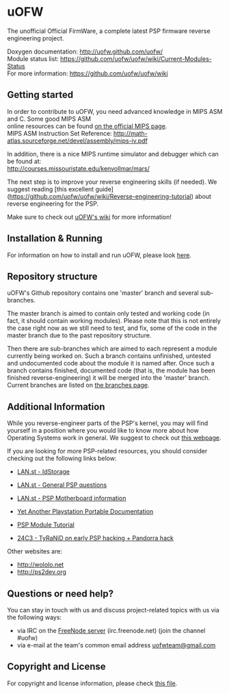 uOFW
====

The unofficial Official FirmWare, a complete latest PSP firmware reverse engineering project.  
 
Doxygen documentation: http://uofw.github.com/uofw/   
Module status list: https://github.com/uofw/uofw/wiki/Current-Modules-Status   
For more information: https://github.com/uofw/uofw/wiki  


## Getting started

In order to contribute to uOFW, you need advanced knowledge in MIPS ASM and C. Some good MIPS ASM  
online resources can be found [on the official MIPS page](http://www.mips.com/products/product-materials/processor/mips-architecture/).  
MIPS ASM Instruction Set Reference: http://math-atlas.sourceforge.net/devel/assembly/mips-iv.pdf  

In addition, there is a nice MIPS runtime simulator and debugger which can be found at:  
http://courses.missouristate.edu/kenvollmar/mars/

The next step is to improve your reverse engineering skills (if needed). We suggest reading [this  excellent guide]
(https://github.com/uofw/uofw/wiki/Reverse-engineering-tutorial) about reverse engineering for the PSP. 

Make sure to check out [uOFW's wiki](https://github.com/uofw/uofw/wiki) for more information!


## Installation & Running

For information on how to install and run uOFW, please look [here](https://github.com/uofw/uofwinst).


## Repository structure

uOFW's Github repository contains one 'master' branch and several sub-branches. 

The master branch is aimed to contain only tested and working code (in fact, it should contain working modules). 
Please note that this is not entirely the case right now as we still need to test, and fix, some of the code in the 
master branch due to the past repository structure.

Then there are sub-branches which are aimed to each represent a module currently being worked on. Such a branch
contains unfinished, untested and undocumented code about the module it is named after. Once such a branch contains
finished, documented code (that is, the module has been finished reverse-engineering) it will be merged into
the 'master' branch.
Current branches are listed on [the branches page](https://github.com/uofw/uofw/branches).

## Additional Information

While you reverse-engineer parts of the PSP's kernel, you may will find yourself in a position
where you would like to know more about how Operating Systems work in general. We suggest to check
out [this webpage](http://wiki.osdev.org/Expanded_Main_Page).

If you are looking for more PSP-related resources, you should consider checking out the following links
below:

* [LAN.st - IdStorage](http://lan.st/archive/index.php/t-151.html)
* [LAN.st - General PSP questions](http://lan.st/archive/index.php/t-3013.html)
* [LAN.st - PSP Motherboard information](http://lan.st/archive/index.php/t-372.html)

* [Yet Another Playstation Portable Documentation](http://hitmen.c02.at/files/yapspd/psp_doc.pdf.tar.gz)
* [PSP Module Tutorial](http://pspdev1.com/wp-content/uploads/2007/03/moduletutorialv1.pdf)
* [24C3 - TyRaNiD on early PSP hacking + Pandorra hack](https://www.youtube.com/watch?v=INdUZk4NFIA)

Other websites are: 
* http://wololo.net
* http://ps2dev.org


## Questions or need help?

You can stay in touch with us and discuss project-related topics with us via the following ways:
* via IRC on the [FreeNode server](http://webchat.freenode.net/) (irc.freenode.net) (join the channel #uofw)
* via e-mail at the team's common email address uofwteam@gmail.com


## Copyright and License

For copyright and license information, please check [this file](https://github.com/uofw/uofw/blob/master/COPYING).
